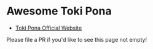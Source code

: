 # Awesome Toki Pona

- [Toki Pona Official Website](https://tokipona.org/)

Please file a PR if you'd like to see this page not empty!
